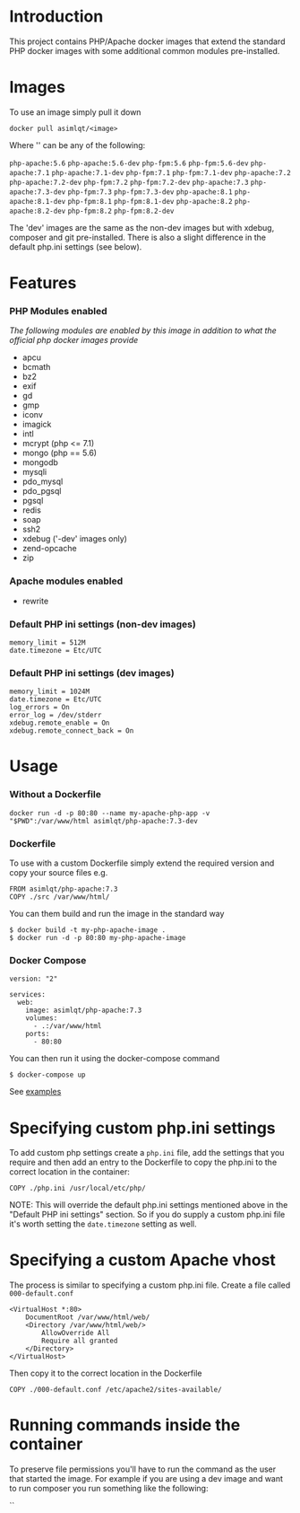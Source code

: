 # Introduction

This project contains PHP/Apache docker images that extend the standard PHP docker images with some additional common modules pre-installed.

# Images

To use an image simply pull it down

`docker pull asimlqt/<image>`

Where '<image>' can be any of the following:

`php-apache:5.6`  `php-apache:5.6-dev` `php-fpm:5.6` `php-fpm:5.6-dev`
`php-apache:7.1`  `php-apache:7.1-dev` `php-fpm:7.1` `php-fpm:7.1-dev`
`php-apache:7.2`  `php-apache:7.2-dev` `php-fpm:7.2` `php-fpm:7.2-dev`
`php-apache:7.3`  `php-apache:7.3-dev` `php-fpm:7.3` `php-fpm:7.3-dev`
`php-apache:8.1`  `php-apache:8.1-dev` `php-fpm:8.1` `php-fpm:8.1-dev`
`php-apache:8.2`  `php-apache:8.2-dev` `php-fpm:8.2` `php-fpm:8.2-dev`

The 'dev' images are the same as the non-dev images but with xdebug, composer and git pre-installed. There is also a slight difference in the default php.ini settings (see below).

# Features
### PHP Modules enabled
*The following modules are enabled by this image in addition to what the official php docker images provide*
* apcu
* bcmath
* bz2
* exif
* gd
* gmp
* iconv
* imagick
* intl
* mcrypt (php <= 7.1)
* mongo (php == 5.6)
* mongodb
* mysqli
* pdo_mysql
* pdo_pgsql
* pgsql
* redis
* soap
* ssh2
* xdebug ('-dev' images only)
* zend-opcache
* zip

### Apache modules enabled
* rewrite

### Default PHP ini settings (non-dev images)
```
memory_limit = 512M
date.timezone = Etc/UTC
```

### Default PHP ini settings (dev images)
```
memory_limit = 1024M
date.timezone = Etc/UTC
log_errors = On
error_log = /dev/stderr
xdebug.remote_enable = On
xdebug.remote_connect_back = On
```

# Usage
### Without a Dockerfile
```
docker run -d -p 80:80 --name my-apache-php-app -v "$PWD":/var/www/html asimlqt/php-apache:7.3-dev
```

### Dockerfile
To use with a custom Dockerfile simply extend the required version and copy your source files e.g.
```
FROM asimlqt/php-apache:7.3
COPY ./src /var/www/html/
```
You can them build and run the image in the standard way
```
$ docker build -t my-php-apache-image .
$ docker run -d -p 80:80 my-php-apache-image
```

### Docker Compose
```
version: "2"

services:
  web:
    image: asimlqt/php-apache:7.3
    volumes:
      - .:/var/www/html
    ports:
      - 80:80

```
You can then run it using the docker-compose command
```
$ docker-compose up
```

See [examples](https://github.com/asimlqt/docker-php/tree/master/examples)

# Specifying custom php.ini settings
To add custom php settings create a `php.ini` file, add the settings that you require and then add an entry to the Dockerfile to copy the php.ini to the correct location in the container:
```
COPY ./php.ini /usr/local/etc/php/
```
NOTE: This will override the default php.ini settings mentioned above in the "Default PHP ini settings" section. So if you do supply a custom php.ini file it's worth setting the `date.timezone` setting as well.

# Specifying a custom Apache vhost
The process is similar to specifying a custom php.ini file. Create a file called `000-default.conf`
```
<VirtualHost *:80>
    DocumentRoot /var/www/html/web/
    <Directory /var/www/html/web/>
        AllowOverride All
        Require all granted
    </Directory>
</VirtualHost>
```
Then copy it to the correct location in the Dockerfile
```
COPY ./000-default.conf /etc/apache2/sites-available/
```

# Running commands inside the container

To preserve file permissions you'll have to run the command as the user that started the image. For example if you are using a dev image and want to run composer you run something like the following:

``
